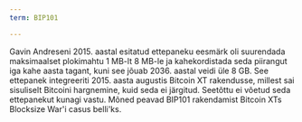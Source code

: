 ```yaml
---
term: BIP101

---
```

Gavin Andreseni 2015. aastal esitatud ettepaneku eesmärk oli suurendada maksimaalset plokimahtu 1 MB-lt 8 MB-le ja kahekordistada seda piirangut iga kahe aasta tagant, kuni see jõuab 2036. aastal veidi üle 8 GB. See ettepanek integreeriti 2015. aasta augustis Bitcoin XT rakendusse, millest sai sisuliselt Bitcoini hargnemine, kuid seda ei järgitud. Seetõttu ei võetud seda ettepanekut kunagi vastu. Mõned peavad BIP101 rakendamist Bitcoin XTs Blocksize War'i casus belli'ks.